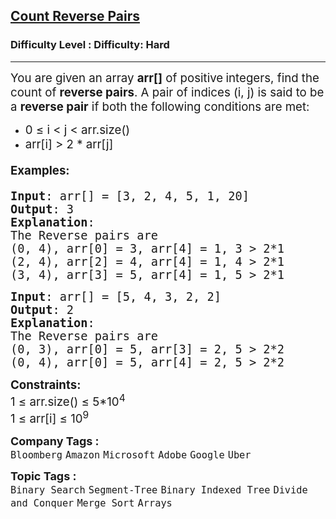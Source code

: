 <h2><a href="https://www.geeksforgeeks.org/problems/count-reverse-pairs/1?_gl=1*1nbsfs4*_up*MQ..*_gs*MQ..&gclid=Cj0KCQjwyvfDBhDYARIsAItzbZEUVqAjcnvymEvoGVKyy-AzxWQHIm3YSU8o4k6HrQB4mABTk2El1-kaAsSOEALw_wcB&gbraid=0AAAAAC9yBkDG2XR0ViHst6xOZZ5uidrTw">Count Reverse Pairs</a></h2><h3>Difficulty Level : Difficulty: Hard</h3><hr><div class="problems_problem_content__Xm_eO"><p><span style="font-size: 14pt;">You are given an array <strong>arr[]</strong> of positive<strong>&nbsp;</strong>integers, find the count of <strong>reverse pairs</strong>.&nbsp;A pair of indices (i, j) is said to be a&nbsp;<strong>reverse pair</strong>&nbsp;if both the following conditions are met:</span></p>
<ul>
<li><span style="font-size: 14pt;">0 ≤ i &lt; j &lt; arr.size()</span></li>
<li><span style="font-size: 14pt;">arr[i] &gt; 2 * arr[j]</span></li>
</ul>
<h4><span style="font-size: 14pt;"><strong>Examples</strong>:</span></h4>
<pre><span style="font-size: 14pt;"><strong>Input</strong>: arr[] = [3, 2, 4, 5, 1, 20]
<strong>Output</strong>: 3
<strong>Explanation</strong>:
The Reverse pairs are 
(0, 4), arr[0] = 3, arr[4] = 1, 3 &gt; 2*1 
(2, 4), arr[2] = 4, arr[4] = 1, 4 &gt; 2*1 
(3, 4), arr[3] = 5, arr[4] = 1, 5 &gt; 2*1 
</span></pre>
<pre><span style="font-size: 14pt;"><strong>Input</strong>: arr[] = [5, 4, 3, 2, 2]
<strong>Output</strong>: 2
<strong>Explanation</strong>:<br>The Reverse pairs are
(0, 3), arr[0] = 5, arr[3] = 2, 5 &gt; 2*2
(0, 4), arr[0] = 5, arr[4] = 2, 5 &gt; 2*2</span></pre>
<p><span style="font-size: 14pt;"><strong>Constraints:<br></strong>1 ≤ arr.size() ≤ 5*10<sup>4</sup><br>1 ≤ arr[i] ≤ 10<sup>9</sup></span></p></div><p><span style=font-size:18px><strong>Company Tags : </strong><br><code>Bloomberg</code>&nbsp;<code>Amazon</code>&nbsp;<code>Microsoft</code>&nbsp;<code>Adobe</code>&nbsp;<code>Google</code>&nbsp;<code>Uber</code>&nbsp;<br><p><span style=font-size:18px><strong>Topic Tags : </strong><br><code>Binary Search</code>&nbsp;<code>Segment-Tree</code>&nbsp;<code>Binary Indexed Tree</code>&nbsp;<code>Divide and Conquer</code>&nbsp;<code>Merge Sort</code>&nbsp;<code>Arrays</code>&nbsp;